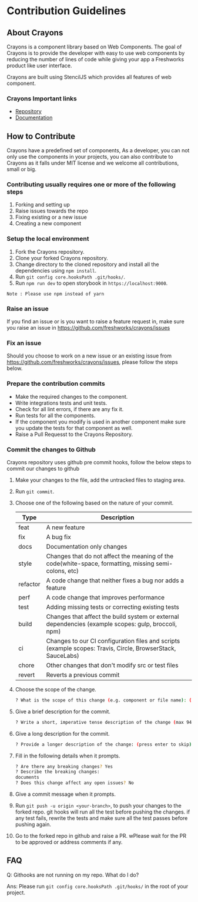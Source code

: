 # Contribution Guidelines

## About Crayons

Crayons is a component library based on Web Components. The goal of Crayons is to provide the developer with easy to use web components by reducing the number of lines of code while giving your app a Freshworks product like user interface.

Crayons are built using StencilJS which provides all features of web component.

### Crayons Important links

- [Repository](https://github.com/freshworks/crayons)
- [Documentation](https://crayons.freshworks.com)

## How to Contribute

Crayons have a predefined set of components, As a developer, you can not only use the components in your projects, you can also contribute to Crayons as it falls under MIT license and we welcome all contributions, small or big.

### Contributing usually requires one or more of the following steps

1. Forking and setting up
2. Raise issues towards the repo
3. Fixing existing or a new issue
4. Creating a new component

### Setup the local environment

1. Fork the Crayons repository.
2. Clone your forked Crayons repository.
3. Change directory to the cloned repository and install all the dependencies using `npm install`.
4. Run `git config core.hooksPath .git/hooks/`.
5. Run `npm run dev` to open storybook in `https://localhost:9000`.

`
Note : Please use npm instead of yarn
`

### Raise an issue

If you find an issue or is you want to raise a feature request in, make sure you raise an issue in <https://github.com/freshworks/crayons/issues>

### Fix an issue

Should you choose to work on a new issue or an existing issue from <https://github.com/freshworks/crayons/issues>, please follow the steps below.

### Prepare the contribution commits

- Make the required changes to the component.
- Write integrations tests and unit tests.
- Check for all lint errors, if there are any fix it.
- Run tests for all the components.
- If the component you modify is used in another component make sure you update the tests for that component as well.
- Raise a Pull Requesst to the Crayons Repository.

### Commit the changes to Github

Crayons repository uses github pre commit hooks, follow the below steps to commit our changes to github

1. Make your changes to the file, add the untracked files to staging area.

2. Run `git commit`.

3. Choose one of the following based on the nature of your commit.

    | Type      |   Description |
    |-------    |--------------|
    |  feat     |   A new feature |
    |  fix      |   A bug fix |
    |  docs     |   Documentation only changes |
    |  style    |   Changes that do not affect the meaning of the code(white-space, formatting, missing      semi-colons, etc) |
    |  refactor |   A code change that neither fixes a bug nor adds a feature |
    |  perf     |   A code change that improves performance |
    |  test     |   Adding missing tests or correcting existing tests |
    |  build    |   Changes that affect the build system or external dependencies (example scopes: gulp, broccoli, npm) |
    |  ci       |   Changes to our CI configuration files and scripts (example scopes: Travis, Circle, BrowserStack, SauceLabs) |
    |  chore    |   Other changes that don't modify src or test files |
    |  revert   |   Reverts a previous commit |

4. Choose the scope of the change.

    ```bash
    ? What is the scope of this change (e.g. component or file name): (press enter to skip)
    ```

5. Give a brief description for the commit.

    ```bash
    ? Write a short, imperative tense description of the change (max 94 chars):
    ```

6. Give a long description for the commit.

    ```bash
    ? Provide a longer description of the change: (press enter to skip)
    ```

7. Fill in the following details when it prompts.

    ```bash
    ? Are there any breaking changes? Yes
    ? Describe the breaking changes:
    documents
    ? Does this change affect any open issues? No
    ```

8. Give a commit message when it prompts.

9. Run `git push -u origin <your-branch>`, to push your changes to the forked repo. git hooks will run all the test before pushing the changes. if any test fails, rewrite the tests and make sure all the test passes before pushing again.

10. Go to the forked repo in github and raise a PR. wPlease wait for the PR to be approved or address comments if any.

## FAQ

Q: Githooks are not running on my repo. What do I do?

Ans: Please run `git config core.hooksPath .git/hooks/` in the root of your project.
